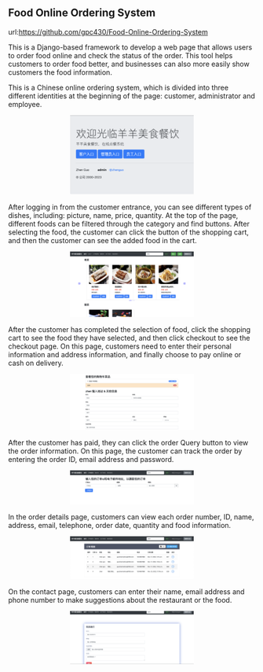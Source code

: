 ## Food Online Ordering System
url:https://github.com/gpc430/Food-Online-Ordering-System

This is a Django-based framework to develop a web page that allows users to order food online and check the status of the order. This tool helps customers to order food better, and businesses can also more easily show customers the food information. 

This is a Chinese online ordering system, which is divided into three different identities at the beginning of the page: customer, administrator and employee.
<p align="center">
  <img src="截屏2023-09-08 下午9.36.28.png" width="50%"/>
</p>

After logging in from the customer entrance, you can see different types of dishes, including: picture, name, price, quantity. At the top of the page, different foods can be filtered through the category and find buttons. After selecting the food, the customer can click the button of the shopping cart, and then the customer can see the added food in the cart.
<p align="center">
  <img src="截屏2023-09-08 下午9.39.35.png" width="50%"/>
</p>

After the customer has completed the selection of food, click the shopping cart to see the food they have selected, and then click checkout to see the checkout page. On this page, customers need to enter their personal information and address information, and finally choose to pay online or cash on delivery.
<p align="center">
  <img src="jiezhangyemian.png" width="50%"/>
</p>

After the customer has paid, they can click the order Query button to view the order information. On this page, the customer can track the order by entering the order ID, email address and password.
<p align="center">
  <img src="dingdanchaxun.png" width="50%"/>
</p>

In the order details page, customers can view each order number, ID, name, address, email, telephone, order date, quantity and food information.
<p align="center">
  <img src="dingdanmingxi.png" width="50%"/>
</p>

On the contact page, customers can enter their name, email address and phone number to make suggestions about the restaurant or the food.
<p align="center">
  <img src="contact.png" width="50%"/>
</p>
